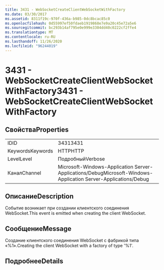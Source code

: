```yaml
---
title: 3431 - WebSocketCreateClientWebSocketWithFactory
ms.date: 03/30/2017
ms.assetid: 8311f19c-970f-436a-b985-0dc8bcac85c0
ms.openlocfilehash: 0d55997ef50fdaeb1919868e7e9a20c45e72a5e6
ms.sourcegitcommit: bc293b14af795e0e999e3304dd40c0222cf2ffe4
ms.translationtype: MT
ms.contentlocale: ru-RU
ms.lasthandoff: 11/26/2020
ms.locfileid: "96244019"
---
```

# <a name="3431---websocketcreateclientwebsocketwithfactory"></a><span data-ttu-id="51834-102">3431 - WebSocketCreateClientWebSocketWithFactory</span><span class="sxs-lookup"><span data-stu-id="51834-102">3431 - WebSocketCreateClientWebSocketWithFactory</span></span>

## <a name="properties"></a><span data-ttu-id="51834-103">Свойства</span><span class="sxs-lookup"><span data-stu-id="51834-103">Properties</span></span>  
  
|||  
|-|-|  
|<span data-ttu-id="51834-104">ID</span><span class="sxs-lookup"><span data-stu-id="51834-104">ID</span></span>|<span data-ttu-id="51834-105">3431</span><span class="sxs-lookup"><span data-stu-id="51834-105">3431</span></span>|  
|<span data-ttu-id="51834-106">Keywords</span><span class="sxs-lookup"><span data-stu-id="51834-106">Keywords</span></span>|<span data-ttu-id="51834-107">HTTP</span><span class="sxs-lookup"><span data-stu-id="51834-107">HTTP</span></span>|  
|<span data-ttu-id="51834-108">Level</span><span class="sxs-lookup"><span data-stu-id="51834-108">Level</span></span>|<span data-ttu-id="51834-109">Подробный</span><span class="sxs-lookup"><span data-stu-id="51834-109">Verbose</span></span>|  
|<span data-ttu-id="51834-110">Канал</span><span class="sxs-lookup"><span data-stu-id="51834-110">Channel</span></span>|<span data-ttu-id="51834-111">Microsoft-Windows-Application Server-Applications/Debug</span><span class="sxs-lookup"><span data-stu-id="51834-111">Microsoft-Windows-Application Server-Applications/Debug</span></span>|  
  
## <a name="description"></a><span data-ttu-id="51834-112">Описание</span><span class="sxs-lookup"><span data-stu-id="51834-112">Description</span></span>  

 <span data-ttu-id="51834-113">Событие возникает при создании клиентского соединения WebSocket.</span><span class="sxs-lookup"><span data-stu-id="51834-113">This event is emitted when creating the client WebSocket.</span></span>  
  
## <a name="message"></a><span data-ttu-id="51834-114">Сообщение</span><span class="sxs-lookup"><span data-stu-id="51834-114">Message</span></span>  

 <span data-ttu-id="51834-115">Создание клиентского соединения WebSocket с фабрикой типа «%1».</span><span class="sxs-lookup"><span data-stu-id="51834-115">Creating the client WebSocket with a factory of type '%1'.</span></span>  
  
## <a name="details"></a><span data-ttu-id="51834-116">Подробнее</span><span class="sxs-lookup"><span data-stu-id="51834-116">Details</span></span>
